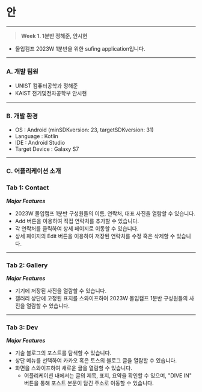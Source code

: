 # 안

---

> **Week 1. 1분반 정해준, 안시현**
> 
- 몰입캠프 2023W 1분반을 위한 sufing application입니다.

---

### A. 개발 팀원

- UNIST 컴퓨터공학과 정해준
- KAIST 전기및전자공학부 안시현

---

### B. 개발 환경

- OS : Android (minSDKversion: 23, targetSDKversion: 31)
- Language : Kotlin
- IDE : Android Studio
- Target Device : Galaxy S7

---

### C. 어플리케이션 소개

### Tab 1: Contact
***Major Features***
- 2023W 몰입캠프 1분반 구성원들의 이름, 연락처, 대표 사진을 열람할 수 있습니다.
- Add 버튼을 이용하여 직접 연락처를 추가할 수 있습니다.
- 각 연락처를 클릭하여 상세 페이지로 이동할 수 있습니다.
- 상세 페이지의 Edit 버튼을 이용하여 저장된 연락처를 수정 혹은 삭제할 수 있습니다.

---

### Tab 2: Gallery
***Major Features***
- 기기에 저장된 사진을 열람할 수 있습니다.
- 갤러리 상단에 고정된 표지를 스와이프하여 2023W 몰입캠프 1분반 구성원들의 사진을 열람할 수 있습니다.

---
### Tab 3: Dev
***Major Features***
- 기술 블로그의 포스트를 탐색할 수 있습니다.
- 상단 메뉴를 선택하여 카카오 혹은 토스의 블로그 글을 열람할 수 있습니다.
- 화면을 스와이프하여 새로운 글을 열람할 수 있습니다.
    - 어플리케이션 내에서는 글의 제목, 표지, 요약을 확인할 수 있으며, "DIVE IN" 버튼을 통해 포스트 본문이 담긴 주소로 이동할 수 있습니다.

